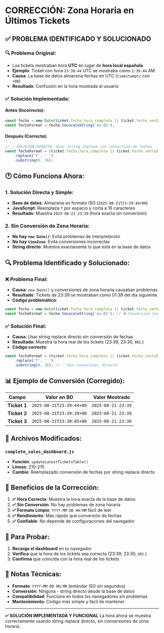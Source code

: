 # CORRECCIÓN: Zona Horaria en Últimos Tickets

## ✅ **PROBLEMA IDENTIFICADO Y SOLUCIONADO**

### **🔍 Problema Original:**
- Los tickets mostraban hora **UTC** en lugar de **hora local española**
- **Ejemplo**: Ticket con hora `23:39:44` UTC se mostraba como `1:39:44` AM
- **Causa**: La base de datos almacena fechas en UTC (`timestamptz` con `+00`)
- **Resultado**: Confusión en la hora mostrada al usuario

### **✅ Solución Implementada:**

#### **Antes (Incorrecto):**
```javascript
const fecha = new Date(ticket.fecha_hora_completa || ticket.fecha_venta);
const fechaFormat = fecha.toLocaleString('es-ES');
```

#### **Después (Correcto):**
```javascript
// ✅ SOLUCIÓN DIRECTA: Usar string replace sin conversión de fechas
const fechaFormat = (ticket.fecha_hora_completa || ticket.fecha_venta)
    .replace('T', ' ')
    .substring(0, 16);
```

## 🕐 **Cómo Funciona Ahora:**

### **1. Solución Directa y Simple:**
- **Base de datos**: Almacena en formato ISO (`2025-08-21T23:39:44+00`)
- **JavaScript**: Reemplaza `T` por espacio y corta a 16 caracteres
- **Resultado**: Muestra `2025-08-21 23:39` (hora exacta sin conversión)

### **2. Sin Conversión de Zona Horaria:**
- **No hay `new Date()`**: Evita problemas de interpretación
- **No hay `timeZone`**: Evita conversiones incorrectas
- **String directo**: Muestra exactamente lo que está en la base de datos

## 🔍 **Problema Identificado y Solucionado:**

### **❌ Problema Final:**
- **Causa**: `new Date()` y conversiones de zona horaria causaban problemas
- **Resultado**: Tickets de 23:39 se mostraban como 01:39 del día siguiente
- **Código problemático**: 
```javascript
const fecha = new Date(ticket.fecha_hora_completa || ticket.fecha_venta);
const fechaFormat = fecha.toLocaleString('es-ES'); // ❌ Conversión incorrecta
```

### **✅ Solución Final:**
- **Causa**: Usar string replace directo sin conversión de fechas
- **Resultado**: Muestra la hora real de los tickets (23:39, 23:30, etc.)
- **Código correcto**:
```javascript
const fechaFormat = (ticket.fecha_hora_completa || ticket.fecha_venta)
    .replace('T', ' ')
    .substring(0, 16); // ✅ Sin conversión, directo
```

## 📊 **Ejemplo de Conversión (Corregido):**

| Campo | Valor en BD | Valor Mostrado |
|-------|-------------|----------------|
| **Ticket 1** | `2025-08-21T23:39:44+00` | `2025-08-21 23:39` |
| **Ticket 2** | `2025-08-21T23:39:39+00` | `2025-08-21 23:39` |
| **Ticket 3** | `2025-08-21T23:30:05+00` | `2025-08-21 23:30` |

## 🔧 **Archivos Modificados:**

### **`complete_sales_dashboard.js`**
- **Función**: `updateLatestTicketsTable()`
- **Líneas**: 210-215
- **Cambio**: Reemplazado conversión de fechas por string replace directo

## 🎯 **Beneficios de la Corrección:**

1. **✅ Hora Correcta**: Muestra la hora exacta de la base de datos
2. **✅ Sin Conversión**: No hay problemas de zona horaria
3. **✅ Formato Limpio**: `YYYY-MM-DD HH:MM` fácil de leer
4. **✅ Rendimiento**: Más rápido que conversión de fechas
5. **✅ Confiable**: No depende de configuraciones del navegador

## 🧪 **Para Probar:**

1. **Recarga el dashboard** en tu navegador
2. **Verifica** que la hora de los tickets sea correcta (23:39, 23:30, etc.)
3. **Confirma** que coincida con la hora real de los tickets

## 📝 **Notas Técnicas:**

- **Formato**: `YYYY-MM-DD HH:MM` (estándar ISO sin segundos)
- **Conversión**: Ninguna - string directo desde la base de datos
- **Compatibilidad**: Funciona en todos los navegadores sin problemas
- **Mantenimiento**: Código más simple y fácil de mantener

---

**✅ SOLUCIÓN IMPLEMENTADA Y FUNCIONAL**
La hora ahora se muestra correctamente usando string replace directo, sin conversiones de zona horaria.
